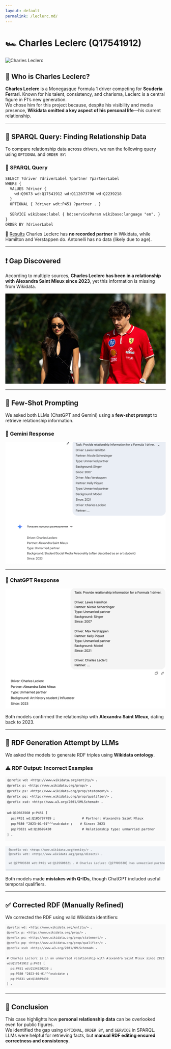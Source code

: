```yaml
---
layout: default
permalink: /leclerc.md/
---
```

# 🏎️ Charles Leclerc (Q17541912)

![Charles Leclerc](assets/images/leclerc2.jpg)

## 👤 Who is Charles Leclerc?

**Charles Leclerc** is a Monegasque Formula 1 driver competing for **Scuderia Ferrari**. Known for his talent, consistency, and charisma, Leclerc is a central figure in F1’s new generation.  
We chose him for this project because, despite his visibility and media presence, **Wikidata omitted a key aspect of his personal life**—his current relationship.

---

## 🧪 SPARQL Query: Finding Relationship Data

To compare relationship data across drivers, we ran the following query using `OPTIONAL` and `ORDER BY`:

### 📄 SPARQL Query

```sparql
SELECT ?driver ?driverLabel ?partner ?partnerLabel
WHERE {
  VALUES ?driver {
    wd:Q9673 wd:Q17541912 wd:Q112073790 wd:Q2239218
  }
  OPTIONAL { ?driver wdt:P451 ?partner . }

  SERVICE wikibase:label { bd:serviceParam wikibase:language "en". }
}
ORDER BY ?driverLabel
```

📎 [Results](https://w.wiki/EFHz)
Charles Leclerc has **no recorded partner** in Wikidata, while Hamilton and Verstappen do. Antonelli has no data (likely due to age).

---

## ❗ Gap Discovered

According to multiple sources, **Charles Leclerc has been in a relationship with Alexandra Saint Mleux since 2023**, yet this information is missing from Wikidata.

![Alexandra Saint Mleux](assets/images/mleux.jpg)

---

## 🤖 Few-Shot Prompting

We asked both LLMs (ChatGPT and Gemini) using a **few-shot prompt** to retrieve relationship information.

### 💬 Gemini Response

![Gemini Few-Shot](assets/images/Gemini_Leclerc.png)

---

### 💬 ChatGPT Response

![ChatGPT Few-Shot](assets/images/GPT_Leclerc.png)

Both models confirmed the relationship with **Alexandra Saint Mleux**, dating back to 2023.

---

## 🧱 RDF Generation Attempt by LLMs

We asked the models to generate RDF triples using **Wikidata ontology**.

### ⚠️ RDF Output: Incorrect Examples

![RDF Error Gemini](assets/images/rdf_incorrect7.png)

![RDF Error ChatGPT](assets/images/rdf_incorrect8.png)

Both models made **mistakes with Q-IDs**, though ChatGPT included useful temporal qualifiers.

---

## ✅ Corrected RDF (Manually Refined)

We corrected the RDF using valid Wikidata identifiers:

![Correct RDF Screenshot](assets/images/rdf_final_correct4.png)

---

## 📌 Conclusion

This case highlights how **personal relationship data** can be overlooked even for public figures.  
We identified the gap using `OPTIONAL`, `ORDER BY`, and `SERVICE` in SPARQL.  
LLMs were helpful for retrieving facts, but **manual RDF editing ensured correctness and consistency**.

